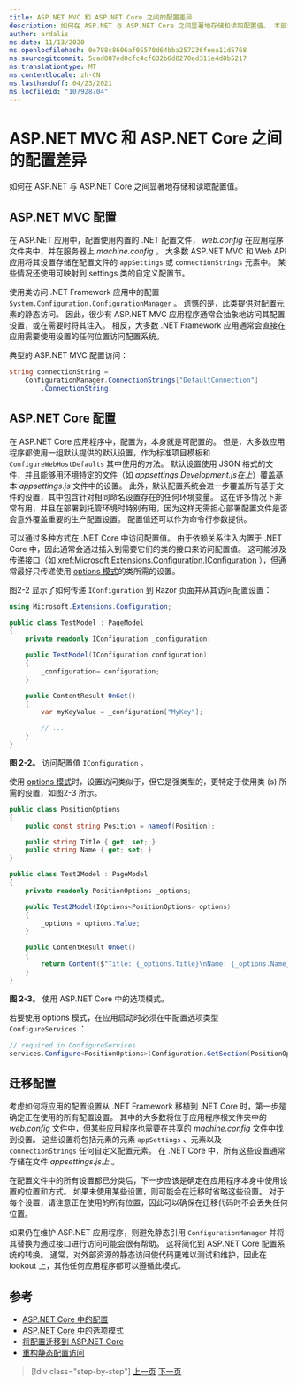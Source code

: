 ```yaml
---
title: ASP.NET MVC 和 ASP.NET Core 之间的配置差异
description: 如何在 ASP.NET 与 ASP.NET Core 之间显著地存储和读取配置值。 本部分将讨论详细信息以及如何将配置从 ASP.NET 迁移到 ASP.NET Core。
author: ardalis
ms.date: 11/13/2020
ms.openlocfilehash: 0e788c8606af05570d64bba257236feea11d5768
ms.sourcegitcommit: 5cad087ed0cfc4cf632b6d8270ed311e4d8b5217
ms.translationtype: MT
ms.contentlocale: zh-CN
ms.lasthandoff: 04/23/2021
ms.locfileid: "107928704"
---
```

# <a name="configuration-differences-between-aspnet-mvc-and-aspnet-core"></a>ASP.NET MVC 和 ASP.NET Core 之间的配置差异

如何在 ASP.NET 与 ASP.NET Core 之间显著地存储和读取配置值。

## <a name="aspnet-mvc-configuration"></a>ASP.NET MVC 配置

在 ASP.NET 应用中，配置使用内置的 .NET 配置文件， *web.config* 在应用程序文件夹中，并在服务器上 *machine.config* 。 大多数 ASP.NET MVC 和 Web API 应用将其设置存储在配置文件的 `appSettings` 或 `connectionStrings` 元素中。 某些情况还使用可映射到 settings 类的自定义配置节。

使用类访问 .NET Framework 应用中的配置 `System.Configuration.ConfigurationManager` 。 遗憾的是，此类提供对配置元素的静态访问。 因此，很少有 ASP.NET MVC 应用程序通常会抽象地访问其配置设置，或在需要时将其注入。 相反，大多数 .NET Framework 应用通常会直接在应用需要使用设置的任何位置访问配置系统。

典型的 ASP.NET MVC 配置访问：

```csharp
string connectionString =
    ConfigurationManager.ConnectionStrings["DefaultConnection"]
        .ConnectionString;
```

## <a name="aspnet-core-configuration"></a>ASP.NET Core 配置

在 ASP.NET Core 应用程序中，配置为，本身就是可配置的。 但是，大多数应用程序都使用一组默认提供的默认设置，作为标准项目模板和 `ConfigureWebHostDefaults` 其中使用的方法。 默认设置使用 JSON 格式的文件，并且能够用环境特定的文件（如 *appsettings.Development.js在上*）覆盖基本 *appsettings.js* 文件中的设置。 此外，默认配置系统会进一步覆盖所有基于文件的设置，其中包含针对相同命名设置存在的任何环境变量。 这在许多情况下非常有用，并且在部署到托管环境时特别有用，因为这样无需担心部署配置文件是否会意外覆盖重要的生产配置设置。 配置值还可以作为命令行参数提供。

可以通过多种方式在 .NET Core 中访问配置值。 由于依赖关系注入内置于 .NET Core 中，因此通常会通过插入到需要它们的类的接口来访问配置值。 这可能涉及传递接口（如 <xref:Microsoft.Extensions.Configuration.IConfiguration> ），但通常最好只传递使用 [options 模式](/aspnet/core/fundamentals/configuration/options)的类所需的设置。

图2-2 显示了如何传递 `IConfiguration` 到 Razor 页面并从其访问配置设置：

```csharp
using Microsoft.Extensions.Configuration;

public class TestModel : PageModel
{
    private readonly IConfiguration _configuration;

    public TestModel(IConfiguration configuration)
    {
        _configuration= configuration;
    }

    public ContentResult OnGet()
    {
        var myKeyValue = _configuration["MyKey"];

        // ...
    }
}
```

**图 2-2。** 访问配置值 `IConfiguration` 。

使用 [options 模式](../../core/extensions/options.md)时，设置访问类似于，但它是强类型的，更特定于使用类 (s) 所需的设置，如图2-3 所示。

```csharp
public class PositionOptions
{
    public const string Position = nameof(Position);

    public string Title { get; set; }
    public string Name { get; set; }
}

public class Test2Model : PageModel
{
    private readonly PositionOptions _options;

    public Test2Model(IOptions<PositionOptions> options)
    {
        _options = options.Value;
    }

    public ContentResult OnGet()
    {
        return Content($"Title: {_options.Title}\nName: {_options.Name}");
    }
}
```

**图 2-3**。 使用 ASP.NET Core 中的选项模式。

若要使用 options 模式，在应用启动时必须在中配置选项类型 `ConfigureServices` ：

```csharp
// required in ConfigureServices
services.Configure<PositionOptions>(Configuration.GetSection(PositionOptions.Position));
```

## <a name="migrate-configuration"></a>迁移配置

考虑如何将应用的配置设置从 .NET Framework 移植到 .NET Core 时，第一步是确定正在使用的所有配置设置。 其中的大多数将位于应用程序根文件夹中的 *web.config* 文件中，但某些应用程序也需要在共享的 *machine.config* 文件中找到设置。 这些设置将包括元素的元素 `appSettings` 、元素以及 `connectionStrings` 任何自定义配置元素。 在 .NET Core 中，所有这些设置通常存储在文件 *appsettings.js上* 。

在配置文件中的所有设置都已分类后，下一步应该是确定在应用程序本身中使用设置的位置和方式。 如果未使用某些设置，则可能会在迁移时省略这些设置。 对于每个设置，请注意正在使用的所有位置，因此可以确保在迁移代码时不会丢失任何位置。

如果仍在维护 ASP.NET 应用程序，则避免静态引用 `ConfigurationManager` 并将其替换为通过接口进行访问可能会很有帮助。 这将简化到 ASP.NET Core 配置系统的转换。 通常，对外部资源的静态访问使代码更难以测试和维护，因此在 lookout 上，其他任何应用程序都可以遵循此模式。

## <a name="references"></a>参考

- [ASP.NET Core 中的配置](/aspnet/core/fundamentals/configuration/)
- [ASP.NET Core 中的选项模式](/aspnet/core/fundamentals/configuration/options)
- [将配置迁移到 ASP.NET Core](/aspnet/core/migration/configuration)
- [重构静态配置访问](https://ardalis.com/refactoring-static-config-access/)

>[!div class="step-by-step"]
>[上一页](middleware-modules-handlers.md)
>[下一页](routing-differences.md)
